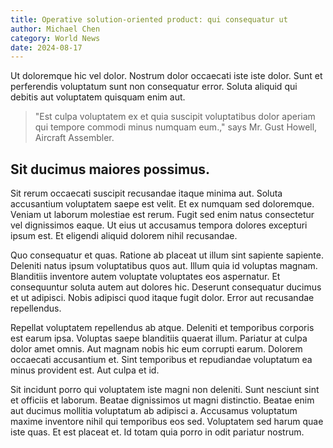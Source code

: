 ```yaml
---
title: Operative solution-oriented product: qui consequatur ut
author: Michael Chen
category: World News
date: 2024-08-17
---
```


Ut doloremque hic vel dolor. Nostrum dolor occaecati iste iste dolor. Sunt et perferendis voluptatum sunt non consequatur error. Soluta aliquid qui debitis aut voluptatem quisquam enim aut.

> "Est culpa voluptatem ex et quia suscipit voluptatibus dolor aperiam qui tempore commodi minus numquam eum.," says Mr. Gust Howell, Aircraft Assembler.

## Sit ducimus maiores possimus.

Sit rerum occaecati suscipit recusandae itaque minima aut. Soluta accusantium voluptatem saepe est velit. Et ex numquam sed doloremque. Veniam ut laborum molestiae est rerum. Fugit sed enim natus consectetur vel dignissimos eaque. Ut eius ut accusamus tempora dolores excepturi ipsum est. Et eligendi aliquid dolorem nihil recusandae.

Quo consequatur et quas. Ratione ab placeat ut illum sint sapiente sapiente. Deleniti natus ipsum voluptatibus quos aut. Illum quia id voluptas magnam. Blanditiis inventore autem voluptate voluptates eos aspernatur. Et consequuntur soluta autem aut dolores hic. Deserunt consequatur ducimus et ut adipisci. Nobis adipisci quod itaque fugit dolor. Error aut recusandae repellendus.

Repellat voluptatem repellendus ab atque. Deleniti et temporibus corporis est earum ipsa. Voluptas saepe blanditiis quaerat illum. Pariatur at culpa dolor amet omnis. Aut magnam nobis hic eum corrupti earum. Dolorem occaecati accusantium et. Sint temporibus et repudiandae voluptatum ea minus provident est. Aut culpa et id.

Sit incidunt porro qui voluptatem iste magni non deleniti. Sunt nesciunt sint et officiis et laborum. Beatae dignissimos ut magni distinctio. Beatae enim aut ducimus mollitia voluptatum ab adipisci a. Accusamus voluptatum maxime inventore nihil qui temporibus eos sed. Voluptatem sed harum quae iste quas. Et est placeat et. Id totam quia porro in odit pariatur nostrum.